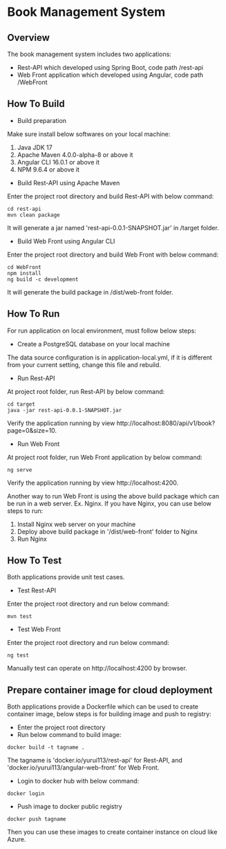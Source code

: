 # Book Management System
 
## Overview
The book management system  includes  two applications:
- Rest-API which developed using Spring Boot, code path /rest-api
- Web Front application which developed using Angular, code path /WebFront

## How To Build

- Build preparation

Make sure install below softwares on your local machine:
1. Java JDK 17
2. Apache Maven 4.0.0-alpha-8 or above it
3. Angular CLI 16.0.1 or above it
4. NPM 9.6.4 or above it

- Build Rest-API using Apache Maven

Enter the project root directory and build Rest-API with below command: 
```
cd rest-api
mvn clean package
```
It will generate a jar named 'rest-api-0.0.1-SNAPSHOT.jar' in /target folder.

- Build Web Front using Angular CLI

Enter the project root directory and build Web Front with below command: 
```
cd WebFront
npm install
ng build -c development
```
It will generate the build package in /dist/web-front folder.

## How To Run
For run application on local environment, must follow below steps:
- Create a PostgreSQL database on your local machine

The data source configuration is in application-local.yml, if it is different from your current setting, change this file and rebuild.

- Run Rest-API

At project root folder, run Rest-API by below command:
```
cd target
java -jar rest-api-0.0.1-SNAPSHOT.jar
```
Verify the application running by view http://localhost:8080/api/v1/book?page=0&size=10.

- Run Web Front


At project root folder, run Web Front application by below command:
```
ng serve
```
Verify the application running by view http://localhost:4200.

Another way to run Web Front is using the above build package which  can be run in a web server. Ex. Nginx. If you have Nginx, you can use below steps to run:
1. Install Nginx web server on your machine
2. Deploy above build package in '/dist/web-front' folder to Nginx
3. Run Nginx

## How To Test
Both applications provide unit test cases.
- Test Rest-API

Enter the project root directory and run below command: 
```
mvn test
```

- Test Web Front

Enter the project root directory and run below command: 
```
ng test
```

Manually test can operate on http://localhost:4200 by browser.

## Prepare container image for cloud deployment

Both applications provide a Dockerfile which can be used to create container image, below steps is for building image and push to registry:

- Enter the project root directory
- Run below command to build image:
```
docker build -t tagname .
```
The tagname is 'docker.io/yurui113/rest-api' for Rest-API, and 'docker.io/yurui113/angular-web-front' for Web Front.

- Login to docker hub with below command:
```
docker login
```

- Push image to docker public registry
```
docker push tagname
```

Then you can use these images to create container instance on cloud like Azure.